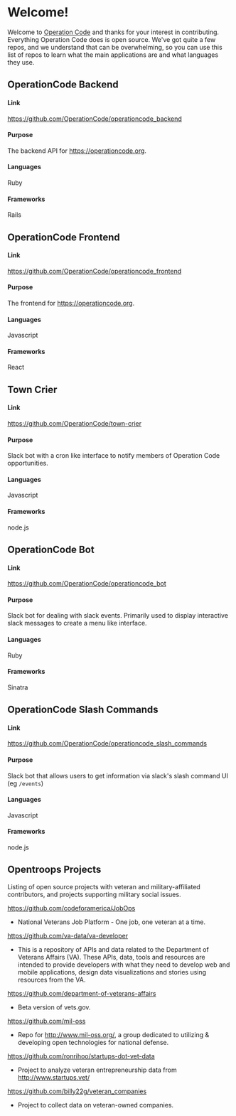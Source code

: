 # Welcome!
Welcome to [Operation Code](https://github.com/OperationCode) and thanks for your interest in contributing. Everything Operation Code does is open source. We've got quite a few repos, and we understand that can be overwhelming, so you can use this list of repos to learn what the main applications are and what languages they use.

## OperationCode Backend
#### Link
https://github.com/OperationCode/operationcode_backend
#### Purpose
The backend API for https://operationcode.org.
#### Languages
Ruby
#### Frameworks
Rails

## OperationCode Frontend
#### Link
https://github.com/OperationCode/operationcode_frontend
#### Purpose
The frontend for https://operationcode.org.
#### Languages
Javascript
#### Frameworks
React


## Town Crier
#### Link
https://github.com/OperationCode/town-crier  
#### Purpose
Slack bot with a cron like interface to notify members of Operation Code opportunities.   
#### Languages
Javascript  
#### Frameworks
node.js

## OperationCode Bot
#### Link
https://github.com/OperationCode/operationcode_bot  
#### Purpose
Slack bot for dealing with slack events. Primarily used to display interactive slack messages to create a menu like interface.  
#### Languages
Ruby
#### Frameworks
Sinatra  

## OperationCode Slash Commands
#### Link
https://github.com/OperationCode/operationcode_slash_commands  
#### Purpose
Slack bot that allows users to get information via slack's slash command UI (eg `/events`)  
#### Languages
Javascript
#### Frameworks
node.js

## Opentroops Projects
Listing of open source projects with veteran and military-affiliated contributors, and projects supporting military social issues.

https://github.com/codeforamerica/JobOps
* National Veterans Job Platform - One job, one veteran at a time.

https://github.com/va-data/va-developer
* This is a repository of APIs and data related to the Department of Veterans Affairs (VA). These APIs, data, tools and resources are intended to provide developers with what they need to develop web and mobile applications, design data visualizations and stories using resources from the VA.

https://github.com/department-of-veterans-affairs
* Beta version of vets.gov.

https://github.com/mil-oss
* Repo for http://www.mil-oss.org/, a group dedicated to utilizing & developing open technologies for national defense.

https://github.com/ronrihoo/startups-dot-vet-data
* Project to analyze veteran entrepreneurship data from http://www.startups.vet/

https://github.com/billy22g/veteran_companies
* Project to collect data on veteran-owned companies.
